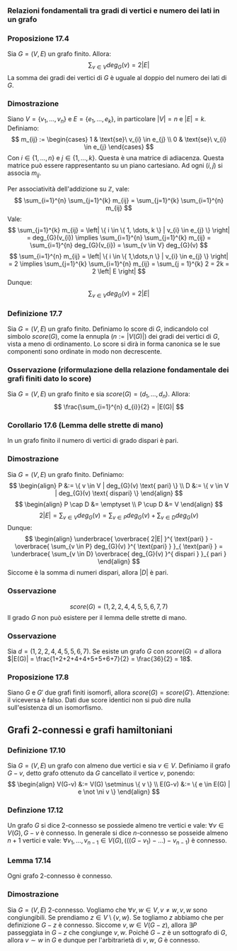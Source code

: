 ### Relazioni fondamentali tra gradi di vertici e numero dei lati in un grafo

### Proposizione 17.4
Sia $G=(V,E)$ un grafo finito. Allora:
$$
\sum_{v \in V} deg_{G}(v) = 2 \left| E \right| 
$$
La somma dei gradi dei vertici di $G$ è uguale al doppio del numero dei lati di $G$.
### Dimostrazione
Siano $V = \{ v_{1},\dots,v_{n} \}$ e $E=\{ e_{1}, \dots, e_{k} \}$, in particolare $|V| = n$ e $|E|=k$. Definiamo:
$$
m_{ij} := \begin{cases}
1 & \text{se}\  v_{i} \in e_{j} \\
0 & \text{se}\ v_{i} \in e_{j}
\end{cases}
$$
Con $i \in \{ 1, \dots, n \}$ e $j \in \{ 1, \dots, k \}$. Questa è una matrice di adiacenza.
Questa matrice può essere rappresentanto su un piano cartesiano. Ad ogni $(i, j)$ si associa $m_{ij}$.

Per associatività dell'addizione su $\mathbb{Z}$, vale:
$$
\sum_{i=1}^{n} \sum_{j=1}^{k} m_{ij} = \sum_{j=1}^{k} \sum_{i=1}^{n} m_{ij}
$$
Vale:
$$
\sum_{j=1}^{k} m_{ij} = \left| \{ i \in \{ 1, \dots, k \} | v_{i} \in e_{j} \} \right| = deg_{G}(v_{i}) \implies \sum_{i=1}^{n} \sum_{j=1}^{k} m_{ij} = \sum_{i=1}^{n} deg_{G}(v_{i}) = \sum_{v \in V} deg_{G}(v)
$$
$$
\sum_{i=1}^{n} m_{ij} = \left| \{ i \in \{ 1,\dots,n \} | v_{i} \in e_{j} \} \right| = 2 \implies \sum_{j=1}^{k} \sum_{i=1}^{n} m_{ij} = \sum_{j = 1}^{k} 2 = 2k = 2 \left| E \right| 
$$
Dunque:
$$
\sum_{v \in V} deg_{G}(v) = 2 \left| E \right| 
$$
### Definizione 17.7
Sia $G=(V,E)$ un grafo finito. Definiamo lo score di $G$, indicandolo col simbolo $score(G)$, come la ennupla ($n:=|V(G)|$) dei gradi dei vertici di $G$, vista a meno di ordinamento.
Lo score si dirà in forma canonica se le sue componenti sono ordinate in modo non decrescente.

### Osservazione (riformulazione della relazione fondamentale dei grafi finiti dato lo score)
Sia $G=(V,E)$ un grafo finito e sia $score(G) = (d_{1},\dots,d_{n})$. Allora:
$$
\frac{\sum_{i=1}^{n} d_{i}}{2} = |E(G)|
$$
### Corollario 17.6 (Lemma delle strette di mano)
In un grafo finito il numero di vertici di grado dispari è pari.

### Dimostrazione
Sia $G=(V,E)$ un grafo finito. Definiamo:
$$
\begin{align}
P &:= \{ v \in V | deg_{G}(v) \text{ pari} \} \\
D &:= \{ v \in V | deg_{G}(v) \text{ dispari} \}
\end{align}
$$
$$
\begin{align}
P \cap D &= \emptyset \\
P \cup D &= V
\end{align}
$$
$$
2|E| = \sum_{v \in V} deg_{G}(v) = \sum_{v\in P} deg_{G}(v) + \sum_{v \in D} deg_{G}(v)
$$
Dunque:
$$
\begin{align}
\underbrace{ \overbrace{ 2|E| }^{ \text{pari} } - \overbrace{ \sum_{v \in P} deg_{G}(v) }^{ \text{pari} } }_{ \text{pari} } = \underbrace{ \sum_{v \in D} \overbrace{ deg_{G}(v) }^{ dispari } }_{ pari }
\end{align}
$$
Siccome è la somma di numeri dispari, allora $|D|$ è pari.

### Osservazione
$$
score(G) = (1,2,2,4,4,5,5,6,7,7)
$$
Il grado $G$ non può esistere per il lemma delle strette di mano.

### Osservazione
Sia $d = (1,2,2,4,4,5,5,6,7)$.
Se esiste un grafo $G$ con $score(G)=d$ allora $|E(G)| = \frac{1+2+2+4+4+5+5+6+7}{2} = \frac{36}{2} = 18$.

### Proposizione 17.8
Siano $G$ e $G'$ due grafi finiti isomorfi, allora $score(G) = score(G')$.
Attenzione: il viceversa è falso. Dati due score identici non si può dire nulla sull'esistenza di un isomorfismo.

## Grafi 2-connessi e grafi hamiltoniani

### Definizione 17.10
Sia $G=(V,E)$ un grafo con almeno due vertici e sia $v \in V$. Definiamo il grafo $G-v$, detto grafo ottenuto da $G$ cancellato il vertice $v$, ponendo:
$$
\begin{align}
V(G-v) &:= V(G) \setminus \{ v \} \\
E(G-v) &:= \{ e \in E(G) | e \not \ni v \}
\end{align}
$$
### Definzione 17.12
Un grafo $G$ si dice 2-connesso se possiede almeno tre vertici e vale: $\forall v \in V(G), G-v$ è connesso.
In generale si dice $n$-connesso se posseide almeno $n+1$ vertici e vale: $\forall v_1,\dots,v_{n-1} \in V(G), (((G-v_{1})-\dots)-v_{n-1})$ è connesso.

### Lemma 17.14
Ogni grafo 2-connesso è connesso.

### Dimostrazione
Sia $G=(V,E)$ 2-connesso. Vogliamo che $\forall v, w \in V, v\neq w, v,w$ sono congiungibili. Se prendiamo $z \in V \setminus \{ v, w \}$. Se togliamo $z$ abbiamo che per definizione $G - z$ è connesso. Siccome $v,w \in V(G- z)$, allora $\exists P$ passeggiata in $G-z$ che congiunge $v, w$. Poiché $G-z$ è un sottografo di $G$, allora $v \sim w$ in $G$ e dunque per l'arbitrarietà di $v, w$, $G$ è connesso.